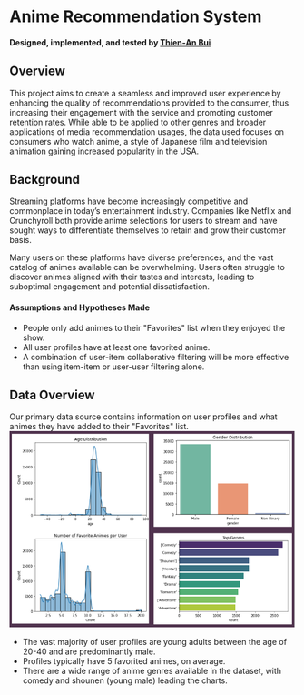 # Anime Recommendation System

#### Designed, implemented, and tested by [Thien-An Bui](https://www.linkedin.com/in/thien-an-bui/)


## Overview
This project aims to create a seamless and improved user experience by enhancing the quality of recommendations provided to the consumer, thus increasing their engagement with the service and promoting customer retention rates. 
While able to be applied to other genres and broader applications of media recommendation usages, the data used focuses on consumers who watch anime, a style of Japanese film and television animation gaining increased popularity in the USA.

## Background
Streaming platforms have become increasingly competitive and commonplace in today’s entertainment industry. 
Companies like Netflix and Crunchyroll both provide anime selections for users to stream and have sought ways to differentiate themselves to retain and grow their customer basis.

Many users on these platforms have diverse preferences, and the vast catalog of animes available can be overwhelming. 
Users often struggle to discover animes aligned with their tastes and interests, leading to suboptimal engagement and potential dissatisfaction. 

#### Assumptions and Hypotheses Made
- People only add animes to their "Favorites" list when they enjoyed the show.
- All user profiles have at least one favorited anime. 
- A combination of user-item collaborative filtering will be more effective than using item-item or user-user filtering alone.

## Data Overview
Our primary data source contains information on user profiles and what animes they have added to their "Favorites" list. 
![Exploratory Data Analysis Visuals](/Snapshots/EDA.PNG "")
- The vast majority of user profiles are young adults between the age of 20-40 and are predominantly male.
- Profiles typically have 5 favorited animes, on average.
- There are a wide range of anime genres available in the dataset, with comedy and shounen (young male) leading the charts.

